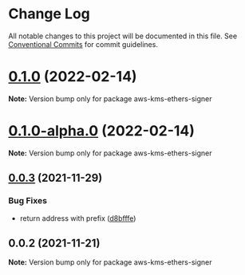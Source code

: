 # Change Log

All notable changes to this project will be documented in this file.
See [Conventional Commits](https://conventionalcommits.org) for commit guidelines.

# [0.1.0](https://github.com/odanado/aws-kms-provider/compare/aws-kms-ethers-signer@0.1.0-alpha.0...aws-kms-ethers-signer@0.1.0) (2022-02-14)

**Note:** Version bump only for package aws-kms-ethers-signer

# [0.1.0-alpha.0](https://github.com/odanado/aws-kms-provider/compare/aws-kms-ethers-signer@0.0.3...aws-kms-ethers-signer@0.1.0-alpha.0) (2022-02-14)

**Note:** Version bump only for package aws-kms-ethers-signer

## [0.0.3](https://github.com/odanado/aws-kms-provider/compare/aws-kms-ethers-signer@0.0.2...aws-kms-ethers-signer@0.0.3) (2021-11-29)

### Bug Fixes

- return address with prefix ([d8bfffe](https://github.com/odanado/aws-kms-provider/commit/d8bfffecb45bb1bfd7067997565d6967ccdcf4ad))

## 0.0.2 (2021-11-21)

**Note:** Version bump only for package aws-kms-ethers-signer

